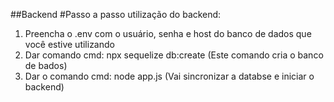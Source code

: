 ##Backend
#Passo a passo utilização do backend:
1. Preencha o .env com o usuário, senha e host do banco de dados que você estive utilizando
2. Dar comando cmd: npx sequelize db:create
   (Este comando cria o banco de bados)
3. Dar o comando cmd: node app.js
   (Vai sincronizar a databse e iniciar o backend)
